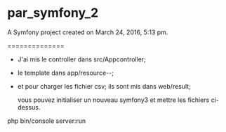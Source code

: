 par_symfony_2
=============

A Symfony project created on March 24, 2016, 5:13 pm.

==============
* J'ai mis le controller dans src/Appcontroller; 
* le template dans app/resource--<le plus important>; 
* et pour charger les fichier csv; ils sont mis dans web/result;

  vous pouvez initialiser un nouveau symfony3 et mettre les fichiers ci-dessus.

php bin/console server:run
```







